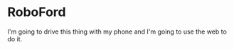 RoboFord
========

I'm going to drive this thing with my phone and I'm going to use the web to do it.
